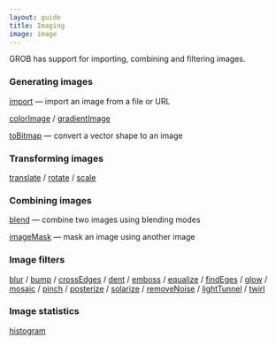 ```yaml
---
layout: guide
title: Imaging
image: image
---
```

GROB has support for importing, combining and filtering images.

### Generating images

[import](/ref/import.html) — import an image from a file or URL

[colorImage](/ref/colorImage.html) / [gradientImage](/ref/gradientImage.html)

[toBitmap](/ref/toBitmap.html) — convert a vector shape to an image

### Transforming images

[translate](/ref/translate.html) / [rotate](/ref/rotate.html) / [scale](/ref/scale.html)

### Combining images

[blend](/ref/blend.html) — combine two images using blending modes

[imageMask](/ref/imageMask.html) — mask an image using another image

### Image filters

[blur](/ref/blur.html) / [bump](/ref/bump.html) / [crossEdges](/ref/crossEdges.html) / [dent](/ref/dent.html) / [emboss](/ref/emboss.html) / [equalize](/ref/equalize.html) / [findEges](/ref/findEdges.html) / [glow](/ref/glow.html) / [mosaic](/ref/mosaic.html) / [pinch](/ref/pinch.html) / [posterize](/ref/posterize.html) / [solarize](/ref/solarize.html) / [removeNoise](/ref/removeNoise.html) / [lightTunnel](/ref/lightTunnel.html) / [twirl](/ref/twirl.html)

### Image statistics

[histogram](/ref/histogram.html)
